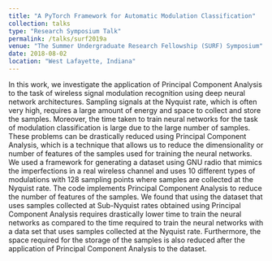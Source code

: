 ```yaml
---
title: "A PyTorch Framework for Automatic Modulation Classification"
collection: talks
type: "Research Symposium Talk"
permalink: /talks/surf2019a
venue: "The Summer Undergraduate Research Fellowship (SURF) Symposium"
date: 2018-08-02
location: "West Lafayette, Indiana"
---
```


In this work, we investigate the application of Principal Component Analysis to the task of wireless signal modulation recognition using deep neural network architectures. Sampling signals at the Nyquist rate, which is often very high, requires a large amount of energy and space to collect and store the samples. Moreover, the time taken to train neural networks for the task of modulation classification is large due to the large number of samples. These problems can be drastically reduced using Principal Component Analysis, which is a technique that allows us to reduce the dimensionality or number of features of the samples used for training the neural networks. We used a framework for generating a dataset using GNU radio that mimics the imperfections in a real wireless channel and uses 10 different types of modulations with 128 sampling points where samples are collected at the Nyquist rate. The code implements Principal Component Analysis to reduce the number of features of the samples. We found that using the dataset that uses samples collected at Sub-Nyquist rates obtained using Principal Component Analysis requires drastically lower time to train the neural networks as compared to the time required to train the neural networks with a data set that uses samples collected at the Nyquist rate. Furthermore, the space required for the storage of the samples is also reduced after the application of Principal Component Analysis to the dataset.
